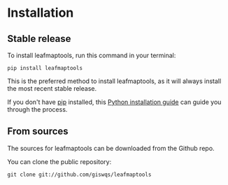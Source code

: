 # Installation

## Stable release

To install leafmaptools, run this command in your terminal:

```
pip install leafmaptools
```

This is the preferred method to install leafmaptools, as it will always install the most recent stable release.

If you don't have [pip](https://pip.pypa.io) installed, this [Python installation guide](http://docs.python-guide.org/en/latest/starting/installation/) can guide you through the process.

## From sources

The sources for leafmaptools can be downloaded from the Github repo.

You can clone the public repository:

```
git clone git://github.com/giswqs/leafmaptools
```
